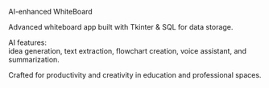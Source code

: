AI-enhanced WhiteBoard

Advanced whiteboard app built with Tkinter & SQL for data storage. <br>

AI features: <br> idea generation, text extraction, flowchart creation, voice assistant, and summarization. <br>

Crafted for productivity and creativity in education and professional spaces. <br>